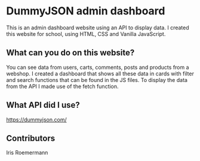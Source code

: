 # DummyJSON admin dashboard

This is an admin dashboard website using an API to display data. I created this website for school, using HTML, CSS and Vanilla JavaScript.

## What can you do on this website?

You can see data from users, carts, comments, posts and products from a webshop. I created a dashboard that shows all these data in cards with filter and search functions that can be found in the JS files. To display the data from the API I made use of the fetch function.

## What API did I use?

https://dummyjson.com/

## Contributors

Iris Roemermann
